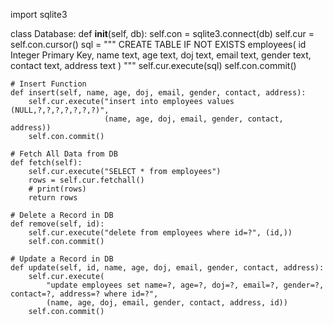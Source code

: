 import sqlite3

class Database:
    def __init__(self, db):
        self.con = sqlite3.connect(db)
        self.cur = self.con.cursor()
        sql = """
        CREATE TABLE IF NOT EXISTS employees(
            id Integer Primary Key,
            name text,
            age text,
            doj text,
            email text,
            gender text,
            contact text,
            address text
        )
        """
        self.cur.execute(sql)
        self.con.commit()

    # Insert Function
    def insert(self, name, age, doj, email, gender, contact, address):
        self.cur.execute("insert into employees values (NULL,?,?,?,?,?,?,?)",
                         (name, age, doj, email, gender, contact, address))
        self.con.commit()

    # Fetch All Data from DB
    def fetch(self):
        self.cur.execute("SELECT * from employees")
        rows = self.cur.fetchall()
        # print(rows)
        return rows

    # Delete a Record in DB
    def remove(self, id):
        self.cur.execute("delete from employees where id=?", (id,))
        self.con.commit()

    # Update a Record in DB
    def update(self, id, name, age, doj, email, gender, contact, address):
        self.cur.execute(
            "update employees set name=?, age=?, doj=?, email=?, gender=?, contact=?, address=? where id=?",
            (name, age, doj, email, gender, contact, address, id))
        self.con.commit()
